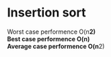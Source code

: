 Insertion sort
=========
Worst case performence O(n**2)  
Best case performence O(n)  
Average case performence O(n**2)  

